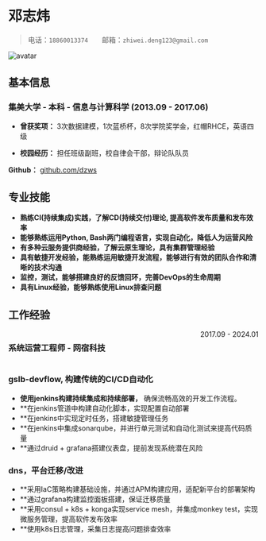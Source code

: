 # 邓志炜

> 电话：`18860013374`&emsp;&emsp;邮箱：`zhiwei.deng123@gmail.com`

<img src="https://avatars.githubusercontent.com/u/583231?v=4" alt="avatar">

## 基本信息

### 集美大学 - 本科 - 信息与计算科学 (2013.09 - 2017.06)

- **曾获奖项：** 3次数据建模，1次蓝桥杯，8次学院奖学金，红帽RHCE，英语四级

- **校园经历：** 担任班级副班，校自律会干部，辩论队队员

**Github：** [github.com/dzws](https://github.com/dzws)&ensp;

## 专业技能

- **熟练CI(持续集成)实践，了解CD(持续交付)理论, 提高软件发布质量和发布效率**
- **能够熟练运用Python, Bash两门编程语言，实现自动化，降低人为运营风险**
- **有多种云服务提供商经验，了解云原生理论，具有集群管理经验**
- **具有敏捷开发经验，能熟练运用敏捷开发流程，能够进行有效的团队合作和清晰的技术沟通**
- **监控，测试，能够搭建良好的反馈回环，完善DevOps的生命周期**
- **具有Linux经验，能够熟练使用Linux排查问题**

## 工作经验

<div style="display: flex; justify-content: space-between;">
    <h3>系统运营工程师 - 网宿科技</h3> <span style="text-align: right">2017.09 - 2024.01</span>
</div>

### gslb-devflow, 构建传统的CI/CD自动化

- **使用jenkins构建持续集成和持续部署，** 确保流畅高效的开发工作流程。
- **在jenkins管道中构建自动化脚本，实现配置自动部署
- **在jenkins中实现定时任务，搭建敏捷管理任务
- **在jenkins中集成sonarqube，并进行单元测试和自动化测试来提高代码质量
- **通过druid + grafana搭建仪表盘，提前发现系统潜在风险

### dns，平台迁移/改进
- **采用IaC策略构建基础设施，并通过APM构建应用，适配新平台的部署架构
- **通过grafana构建监控面板搭建，保证迁移质量
- **采用consul + k8s + konga实现service mesh，并集成monkey test，实现微服务管理，提高软件发布效率
- **使用k8s日志管理，采集日志提高问题排查效率

